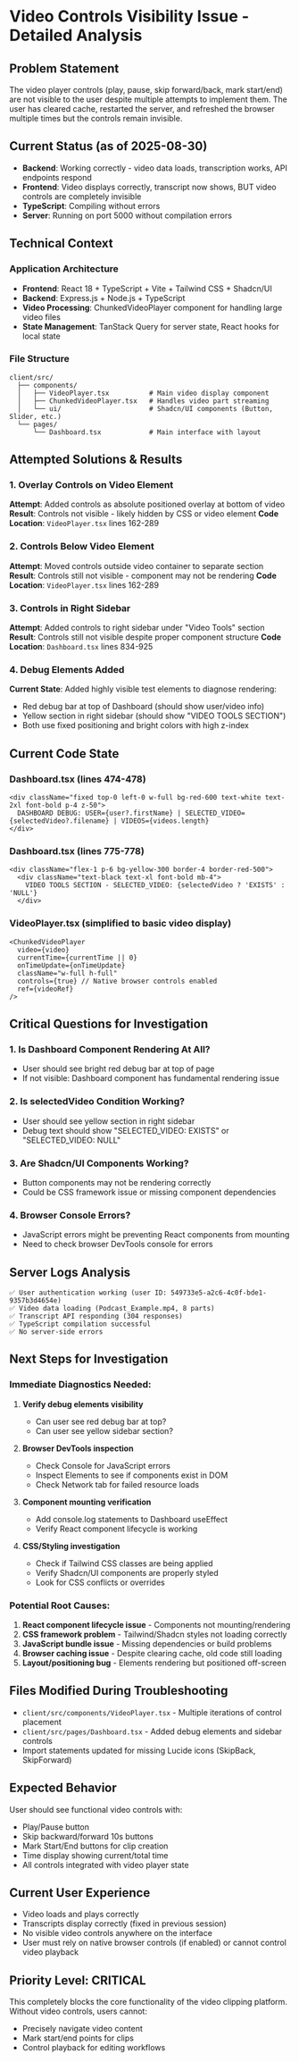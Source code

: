 # Video Controls Visibility Issue - Detailed Analysis

## Problem Statement
The video player controls (play, pause, skip forward/back, mark start/end) are not visible to the user despite multiple attempts to implement them. The user has cleared cache, restarted the server, and refreshed the browser multiple times but the controls remain invisible.

## Current Status (as of 2025-08-30)
- **Backend**: Working correctly - video data loads, transcription works, API endpoints respond
- **Frontend**: Video displays correctly, transcript now shows, BUT video controls are completely invisible
- **TypeScript**: Compiling without errors
- **Server**: Running on port 5000 without compilation errors

## Technical Context

### Application Architecture
- **Frontend**: React 18 + TypeScript + Vite + Tailwind CSS + Shadcn/UI
- **Backend**: Express.js + Node.js + TypeScript
- **Video Processing**: ChunkedVideoPlayer component for handling large video files
- **State Management**: TanStack Query for server state, React hooks for local state

### File Structure
```
client/src/
  ├── components/
  │   ├── VideoPlayer.tsx          # Main video display component
  │   ├── ChunkedVideoPlayer.tsx   # Handles video part streaming
  │   └── ui/                      # Shadcn/UI components (Button, Slider, etc.)
  └── pages/
      └── Dashboard.tsx            # Main interface with layout
```

## Attempted Solutions & Results

### 1. **Overlay Controls on Video Element**
**Attempt**: Added controls as absolute positioned overlay at bottom of video
**Result**: Controls not visible - likely hidden by CSS or video element
**Code Location**: `VideoPlayer.tsx` lines 162-289

### 2. **Controls Below Video Element**
**Attempt**: Moved controls outside video container to separate section
**Result**: Controls still not visible - component may not be rendering
**Code Location**: `VideoPlayer.tsx` lines 162-289

### 3. **Controls in Right Sidebar**
**Attempt**: Added controls to right sidebar under "Video Tools" section
**Result**: Controls still not visible despite proper component structure
**Code Location**: `Dashboard.tsx` lines 834-925

### 4. **Debug Elements Added**
**Current State**: Added highly visible test elements to diagnose rendering:
- Red debug bar at top of Dashboard (should show user/video info)
- Yellow section in right sidebar (should show "VIDEO TOOLS SECTION")
- Both use fixed positioning and bright colors with high z-index

## Current Code State

### Dashboard.tsx (lines 474-478)
```tsx
<div className="fixed top-0 left-0 w-full bg-red-600 text-white text-2xl font-bold p-4 z-50">
  DASHBOARD DEBUG: USER={user?.firstName} | SELECTED_VIDEO={selectedVideo?.filename} | VIDEOS={videos.length}
</div>
```

### Dashboard.tsx (lines 775-778)
```tsx
<div className="flex-1 p-6 bg-yellow-300 border-4 border-red-500">
  <div className="text-black text-xl font-bold mb-4">
    VIDEO TOOLS SECTION - SELECTED_VIDEO: {selectedVideo ? 'EXISTS' : 'NULL'}
  </div>
```

### VideoPlayer.tsx (simplified to basic video display)
```tsx
<ChunkedVideoPlayer
  video={video}
  currentTime={currentTime || 0}
  onTimeUpdate={onTimeUpdate}
  className="w-full h-full"
  controls={true} // Native browser controls enabled
  ref={videoRef}
/>
```

## Critical Questions for Investigation

### 1. **Is Dashboard Component Rendering At All?**
- User should see bright red debug bar at top of page
- If not visible: Dashboard component has fundamental rendering issue

### 2. **Is selectedVideo Condition Working?**
- User should see yellow section in right sidebar
- Debug text should show "SELECTED_VIDEO: EXISTS" or "SELECTED_VIDEO: NULL"

### 3. **Are Shadcn/UI Components Working?**
- Button components may not be rendering correctly
- Could be CSS framework issue or missing component dependencies

### 4. **Browser Console Errors?**
- JavaScript errors might be preventing React components from mounting
- Need to check browser DevTools console for errors

## Server Logs Analysis
```
✅ User authentication working (user ID: 549733e5-a2c6-4c0f-bde1-9357b3d4654e)
✅ Video data loading (Podcast_Example.mp4, 8 parts)
✅ Transcript API responding (304 responses)
✅ TypeScript compilation successful
✅ No server-side errors
```

## Next Steps for Investigation

### Immediate Diagnostics Needed:
1. **Verify debug elements visibility**
   - Can user see red debug bar at top?
   - Can user see yellow sidebar section?

2. **Browser DevTools inspection**
   - Check Console for JavaScript errors
   - Inspect Elements to see if components exist in DOM
   - Check Network tab for failed resource loads

3. **Component mounting verification**
   - Add console.log statements to Dashboard useEffect
   - Verify React component lifecycle is working

4. **CSS/Styling investigation**
   - Check if Tailwind CSS classes are being applied
   - Verify Shadcn/UI components are properly styled
   - Look for CSS conflicts or overrides

### Potential Root Causes:
1. **React component lifecycle issue** - Components not mounting/rendering
2. **CSS framework problem** - Tailwind/Shadcn styles not loading correctly  
3. **JavaScript bundle issue** - Missing dependencies or build problems
4. **Browser caching issue** - Despite clearing cache, old code still loading
5. **Layout/positioning bug** - Elements rendering but positioned off-screen

## Files Modified During Troubleshooting
- `client/src/components/VideoPlayer.tsx` - Multiple iterations of control placement
- `client/src/pages/Dashboard.tsx` - Added debug elements and sidebar controls
- Import statements updated for missing Lucide icons (SkipBack, SkipForward)

## Expected Behavior
User should see functional video controls with:
- Play/Pause button
- Skip backward/forward 10s buttons  
- Mark Start/End buttons for clip creation
- Time display showing current/total time
- All controls integrated with video player state

## Current User Experience
- Video loads and plays correctly
- Transcripts display correctly (fixed in previous session)
- No visible video controls anywhere on the interface
- User must rely on native browser controls (if enabled) or cannot control video playback

## Priority Level: CRITICAL
This completely blocks the core functionality of the video clipping platform. Without video controls, users cannot:
- Precisely navigate video content
- Mark start/end points for clips
- Control playback for editing workflows